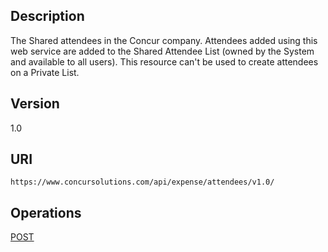 

## Description
The Shared attendees in the Concur company. Attendees added using this web service are added to the Shared Attendee List (owned by the System and available to all users). This resource can't be used to create attendees on a Private List.

## Version
1.0

## URI
`https://www.concursolutions.com/api/expense/attendees/v1.0/`

## Operations
[POST][2]



[2]: /api-reference-deprecated/version-one/attendees/attendee-list-resource-post.html



